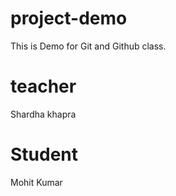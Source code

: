 # project-demo
This is Demo for Git and Github class.


# teacher
Shardha khapra

# Student
Mohit Kumar